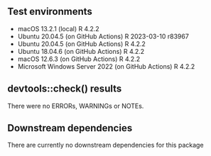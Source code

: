 ## Test environments
* macOS 13.2.1 (local) R 4.2.2
* Ubuntu 20.04.5 (on GitHub Actions) R 2023-03-10 r83967
* Ubuntu 20.04.5 (on GitHub Actions) R 4.2.2
* Ubuntu 18.04.6 (on GitHub Actions) R 4.2.2
* macOS 12.6.3 (on GitHub Actions) R 4.2.2
* Microsoft Windows Server 2022 (on GitHub Actions) R 4.2.2

## devtools::check() results
There were no ERRORs, WARNINGs or NOTEs.

## Downstream dependencies
There are currently no downstream dependencies for this package
